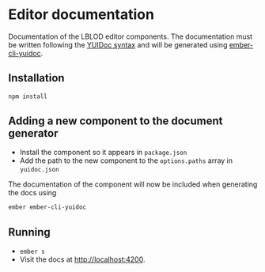 # Editor documentation

Documentation of the LBLOD editor components. The documentation must be written following the [YUIDoc syntax](http://yui.github.io/yuidoc/syntax/index.html) and will be generated using [ember-cli-yuidoc](https://github.com/cibernox/ember-cli-yuidoc). 

## Installation

```bash
npm install
```

## Adding a new component to the document generator

* Install the component so it appears in `package.json`
* Add the path to the new component to the `options.paths` array in `yuidoc.json`

The documentation of the component will now be included when generating the docs using

```bash
ember ember-cli-yuidoc
```

## Running

* `ember s`
* Visit the docs at [http://localhost:4200](http://localhost:4200).
